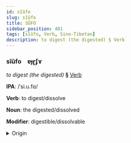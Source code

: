 ```yaml
---
id: sîûfo
slug: sîûfo
title: SÛFO
sidebar_position: 401
tags: [sîûfo, Verb, Sino-Tibetan]
description: to digest (the digested) § Verb
---
```


### sîûfo&emsp;<span kind="abugida">ɐɟɽʄɤ</span>

*to digest (the digested)* **§** [Verb](../../tags/Verb)

**IPA**: /ˈsi.u.fɑ/

**Verb**: to digest/dissolve

**Noun**: the digested/dissolved

**Modifier**: digestible/dissolvable

<details>
    <summary>Origin</summary>
    Cantonese 消化 siu1 faa3 /siːu̯.faː/<br/>
    <em>Sino-Tibetan Language Family</em>
</details>